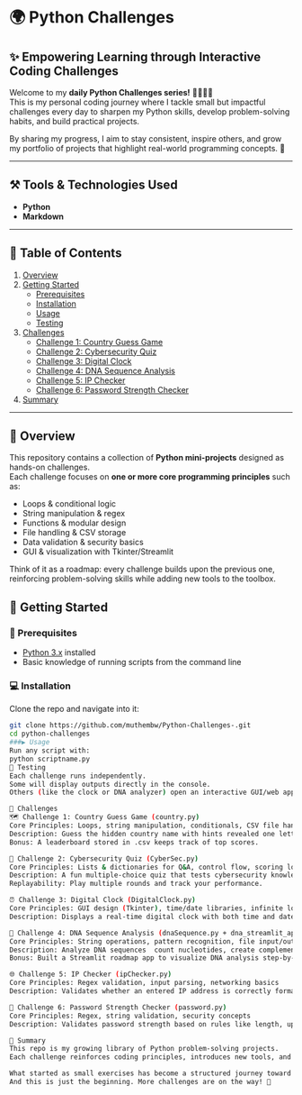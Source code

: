 # 🌍 Python Challenges  

## ✨ Empowering Learning through Interactive Coding Challenges  

Welcome to my **daily Python Challenges series!** 👩🏽‍💻✨  
This is my personal coding journey where I tackle small but impactful challenges every day to sharpen my Python skills, develop problem-solving habits, and build practical projects.  

By sharing my progress, I aim to stay consistent, inspire others, and grow my portfolio of projects that highlight real-world programming concepts. 🚀  

---

## ⚒️ Tools & Technologies Used
- **Python**  
- **Markdown**  

---

## 📖 Table of Contents  
1. [Overview](#overview)  
2. [Getting Started](#getting-started)  
   - [Prerequisites](#prerequisites)  
   - [Installation](#installation)  
   - [Usage](#usage)  
   - [Testing](#testing)  
3. [Challenges](#challenges)  
   - [Challenge 1: Country Guess Game](#challenge-1-country-guess-game)  
   - [Challenge 2: Cybersecurity Quiz](#challenge-2-cybersecurity-quiz)  
   - [Challenge 3: Digital Clock](#challenge-3-digital-clock)  
   - [Challenge 4: DNA Sequence Analysis](#challenge-4-dna-sequence-analysis)  
   - [Challenge 5: IP Checker](#challenge-5-ip-checker)  
   - [Challenge 6: Password Strength Checker](#challenge-6-password-strength-checker)  
4. [Summary](#summary)  

---

## 📍 Overview  
This repository contains a collection of **Python mini-projects** designed as hands-on challenges.  
Each challenge focuses on **one or more core programming principles** such as:  

- Loops & conditional logic  
- String manipulation & regex  
- Functions & modular design  
- File handling & CSV storage  
- Data validation & security basics  
- GUI & visualization with Tkinter/Streamlit  

Think of it as a roadmap: every challenge builds upon the previous one, reinforcing problem-solving skills while adding new tools to the toolbox.  


## 🚀 Getting Started  

### 🔑 Prerequisites  
- [Python 3.x](https://www.python.org/downloads/) installed  
- Basic knowledge of running scripts from the command line  

### 💻 Installation  
Clone the repo and navigate into it:  
```bash
git clone https://github.com/muthembw/Python-Challenges-.git
cd python-challenges
###▶️ Usage
Run any script with:
python scriptname.py
🧪 Testing
Each challenge runs independently.
Some will display outputs directly in the console.
Others (like the clock or DNA analyzer) open an interactive GUI/web app.

🧩 Challenges
🗺️ Challenge 1: Country Guess Game (country.py)
Core Principles: Loops, string manipulation, conditionals, CSV file handling
Description: Guess the hidden country name with hints revealed one letter at a time.
Bonus: A leaderboard stored in .csv keeps track of top scores.

🔐 Challenge 2: Cybersecurity Quiz (CyberSec.py)
Core Principles: Lists & dictionaries for Q&A, control flow, scoring logic
Description: A fun multiple-choice quiz that tests cybersecurity knowledge.
Replayability: Play multiple rounds and track your performance.

⏰ Challenge 3: Digital Clock (DigitalClock.py)
Core Principles: GUI design (Tkinter), time/date libraries, infinite loops
Description: Displays a real-time digital clock with both time and date in a styled interface.

🧬 Challenge 4: DNA Sequence Analysis (dnaSequence.py + dna_streamlit_app.py)
Core Principles: String operations, pattern recognition, file input/output
Description: Analyze DNA sequences  count nucleotides, create complementary strands, calculate GC content, and translate codons.
Bonus: Built a Streamlit roadmap app to visualize DNA analysis step-by-step interactively.

🌐 Challenge 5: IP Checker (ipChecker.py)
Core Principles: Regex validation, input parsing, networking basics
Description: Validates whether an entered IP address is correctly formatted (IPv4/IPv6).

🔑 Challenge 6: Password Strength Checker (password.py)
Core Principles: Regex, string validation, security concepts
Description: Validates password strength based on rules like length, uppercase/lowercase, digits, and special characters.

📌 Summary
This repo is my growing library of Python problem-solving projects.
Each challenge reinforces coding principles, introduces new tools, and showcases practical problem-solving.

What started as small exercises has become a structured journey toward real-world software skills.
And this is just the beginning. More challenges are on the way! 🌟
